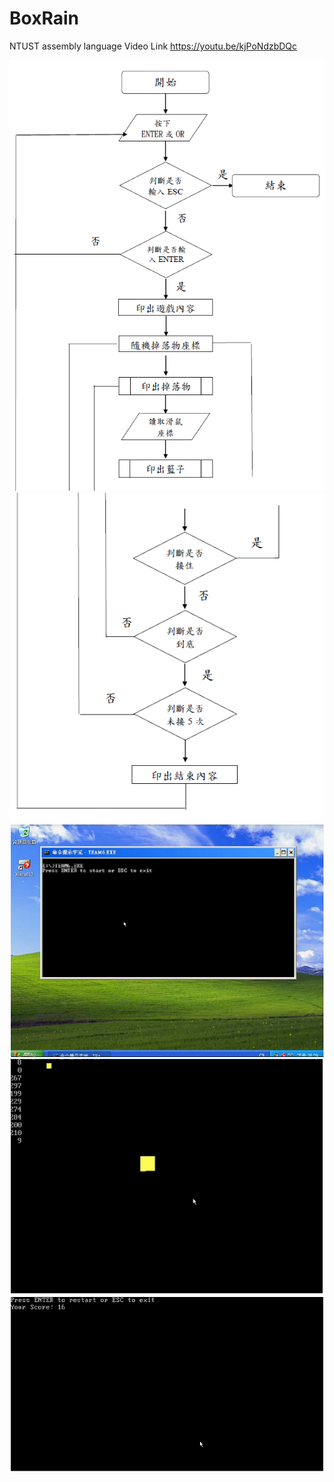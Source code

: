 # BoxRain
NTUST assembly language
Video Link https://youtu.be/kjPoNdzbDQc

![](https://github.com/naiyu0609/BoxRain/blob/main/%E6%B5%81%E7%A8%8B%E5%9C%961.PNG)
![](https://github.com/naiyu0609/BoxRain/blob/main/%E6%B5%81%E7%A8%8B%E5%9C%962.PNG)
![](https://github.com/naiyu0609/BoxRain/blob/main/%E7%B5%90%E6%9E%9C1.PNG)
![](https://github.com/naiyu0609/BoxRain/blob/main/%E7%B5%90%E6%9E%9C2.PNG)
![](https://github.com/naiyu0609/BoxRain/blob/main/%E7%B5%90%E6%9E%9C3.PNG)
